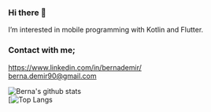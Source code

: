 ### Hi there 👋

I’m interested in mobile programming with Kotlin and Flutter. <br> 

### Contact with me;
https://www.linkedin.com/in/bernademir/ </br>
berna.demir90@gmail.com

![Berna's github stats](https://github-readme-stats.vercel.app/api?username=bernademir) </br>
[![Top Langs](https://github-readme-stats.vercel.app/api/top-langs/?username=bernademir)

